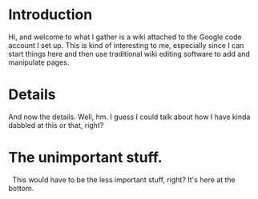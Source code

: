 # Introduction #

Hi, and welcome to what I gather is a wiki attached to the Google code account I set up. This is kind of interesting to me, especially since I can start things here and then use traditional wiki editing software to add and manipulate pages.

# Details #

And now the details.
Well, hm. I guess I could talk about how I have kinda dabbled at this or that, right?

# The unimportant stuff. #
 
This would have to be the less important stuff, right? It's here at the bottom.